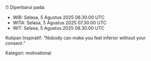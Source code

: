 ⏰ Diperbarui pada:
- WIB: Selasa, 5 Agustus 2025 06.30.00 UTC
- WITA: Selasa, 5 Agustus 2025 07.30.00 UTC
- WIT: Selasa, 5 Agustus 2025 08.30.00 UTC

Kutipan Inspiratif:
"Nobody can make you feel inferior without your consent."


Kategori: motivational

